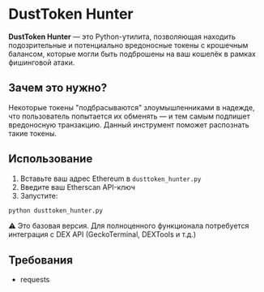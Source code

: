 # DustToken Hunter

**DustToken Hunter** — это Python-утилита, позволяющая находить подозрительные и потенциально вредоносные токены с крошечным балансом, которые могли быть подброшены на ваш кошелёк в рамках фишинговой атаки.

## Зачем это нужно?

Некоторые токены "подбрасываются" злоумышленниками в надежде, что пользователь попытается их обменять — и тем самым подпишет вредоносную транзакцию. Данный инструмент поможет распознать такие токены.

## Использование

1. Вставьте ваш адрес Ethereum в `dusttoken_hunter.py`
2. Введите ваш Etherscan API-ключ
3. Запустите:

```bash
python dusttoken_hunter.py
```

⚠️ Это базовая версия. Для полноценного функционала потребуется интеграция с DEX API (GeckoTerminal, DEXTools и т.д.)

## Требования

- requests
